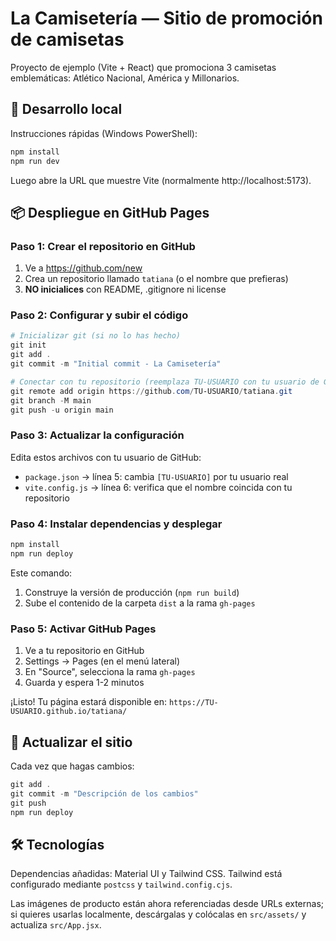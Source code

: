 # La Camisetería — Sitio de promoción de camisetas

Proyecto de ejemplo (Vite + React) que promociona 3 camisetas emblemáticas: Atlético Nacional, América y Millonarios.

## 🚀 Desarrollo local

Instrucciones rápidas (Windows PowerShell):

```powershell
npm install
npm run dev
```

Luego abre la URL que muestre Vite (normalmente http://localhost:5173).

## 📦 Despliegue en GitHub Pages

### Paso 1: Crear el repositorio en GitHub
1. Ve a https://github.com/new
2. Crea un repositorio llamado `tatiana` (o el nombre que prefieras)
3. **NO inicialices** con README, .gitignore ni license

### Paso 2: Configurar y subir el código
```powershell
# Inicializar git (si no lo has hecho)
git init
git add .
git commit -m "Initial commit - La Camisetería"

# Conectar con tu repositorio (reemplaza TU-USUARIO con tu usuario de GitHub)
git remote add origin https://github.com/TU-USUARIO/tatiana.git
git branch -M main
git push -u origin main
```

### Paso 3: Actualizar la configuración
Edita estos archivos con tu usuario de GitHub:
- `package.json` → línea 5: cambia `[TU-USUARIO]` por tu usuario real
- `vite.config.js` → línea 6: verifica que el nombre coincida con tu repositorio

### Paso 4: Instalar dependencias y desplegar
```powershell
npm install
npm run deploy
```

Este comando:
1. Construye la versión de producción (`npm run build`)
2. Sube el contenido de la carpeta `dist` a la rama `gh-pages`

### Paso 5: Activar GitHub Pages
1. Ve a tu repositorio en GitHub
2. Settings → Pages (en el menú lateral)
3. En "Source", selecciona la rama `gh-pages`
4. Guarda y espera 1-2 minutos

¡Listo! Tu página estará disponible en: `https://TU-USUARIO.github.io/tatiana/`

## 🔄 Actualizar el sitio

Cada vez que hagas cambios:

```powershell
git add .
git commit -m "Descripción de los cambios"
git push
npm run deploy
```

## 🛠️ Tecnologías

Dependencias añadidas: Material UI y Tailwind CSS. Tailwind está configurado mediante `postcss` y `tailwind.config.cjs`.

Las imágenes de producto están ahora referenciadas desde URLs externas; si quieres usarlas localmente, descárgalas y colócalas en `src/assets/` y actualiza `src/App.jsx`.

